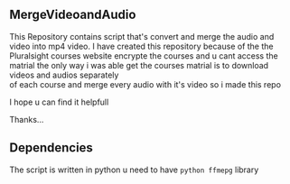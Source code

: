 ## MergeVideoandAudio
This Repository contains script that's convert and merge the audio and video into mp4 video.
I have created this repository because of the the Pluralsight courses website encrypte 
the courses and u cant access the matrial
the only way i was able get the courses matrial is to download videos and audios separately  
of each course and merge every audio with it's video 
so i made this repo

I hope u can find it helpfull

Thanks...
## Dependencies
The script is written in python
u need to have ```python ffmepg``` library
